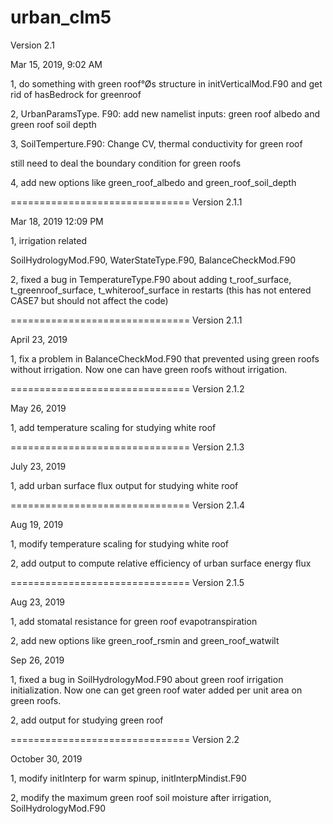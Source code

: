 # urban_clm5
Version 2.1


Mar 15, 2019, 9:02 AM

1, do something with green roof°Øs structure in initVerticalMod.F90 and get rid of hasBedrock for greenroof

2, UrbanParamsType. F90: add new namelist inputs: green roof albedo and green roof soil depth

3, SoilTemperture.F90: Change CV, thermal conductivity for green roof

still need to deal the boundary condition for green roofs

4, add new options like green_roof_albedo and green_roof_soil_depth

===============================
Version 2.1.1


Mar 18, 2019 12:09 PM

1, irrigation related 

SoilHydrologyMod.F90, WaterStateType.F90, BalanceCheckMod.F90

2, fixed a bug in TemperatureType.F90 about adding t_roof_surface, t_greenroof_surface, t_whiteroof_surface in restarts (this has not entered CASE7 but should not affect the code)


===============================
Version 2.1.1

April 23, 2019

1, fix a problem in BalanceCheckMod.F90 that prevented using green roofs without irrigation. Now one can have green roofs without irrigation. 


===============================
Version 2.1.2

May 26, 2019

1, add temperature scaling for studying white roof


===============================
Version 2.1.3

July 23, 2019

1, add urban surface flux output for studying white roof


===============================
Version 2.1.4

Aug 19, 2019

1, modify temperature scaling for studying white roof 

2, add output to compute relative efficiency of urban surface energy flux


===============================
Version 2.1.5

Aug 23, 2019

1, add stomatal resistance for green roof evapotranspiration

2, add new options like green_roof_rsmin and green_roof_watwilt

Sep 26, 2019

1, fixed a bug in SoilHydrologyMod.F90 about green roof irrigation initialization. Now one can get green roof water added per unit area on green roofs.

2, add output for studying green roof


===============================
Version 2.2 


October 30, 2019

1, modify initInterp for warm spinup, initInterpMindist.F90

2, modify the maximum green roof soil moisture after irrigation, SoilHydrologyMod.F90
